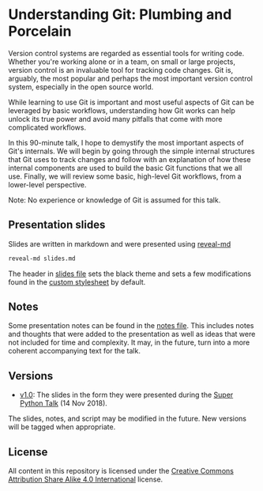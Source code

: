 # Understanding Git: Plumbing and Porcelain

Version control systems are regarded as essential tools for writing code. Whether you're working alone or in a team, on small or large projects, version control is an invaluable tool for tracking code changes. Git is, arguably, the most popular and perhaps the most important version control system, especially in the open source world.

While learning to use Git is important and most useful aspects of Git can be leveraged by basic workflows, understanding how Git works can help unlock its true power and avoid many pitfalls that come with more complicated workflows.

In this 90-minute talk, I hope to demystify the most important aspects of Git's internals. We will begin by going through the simple internal structures that Git uses to track changes and follow with an explanation of how these internal components are used to build the basic Git functions that we all use. Finally, we will review some basic, high-level Git workflows, from a lower-level perspective.

Note: No experience or knowledge of Git is assumed for this talk.

## Presentation slides

Slides are written in markdown and were presented using [reveal-md](http://webpro.github.io/reveal-md/)
```bash
reveal-md slides.md
```

The header in [slides file](./slides.md) sets the black theme and sets a few modifications found in the [custom stylesheet](./style.css) by default.

## Notes

Some presentation notes can be found in the [notes file](./notes.md). This includes notes and thoughts that were added to the presentation as well as ideas that were not included for time and complexity. It may, in the future, turn into a more coherent accompanying text for the talk.

## Versions

- [v1.0](https://github.com/achilleas-k/understanding-git/tree/v1.0): The slides in the form they were presented during the [Super Python Talk](https://www.meetup.com/SuperPythonTalks/events/256145090/) (14 Nov 2018).

The slides, notes, and script may be modified in the future. New versions will be tagged when appropriate.

## License

All content in this repository is licensed under the [Creative Commons Attribution Share Alike 4.0 International](./LICENSE) license.
